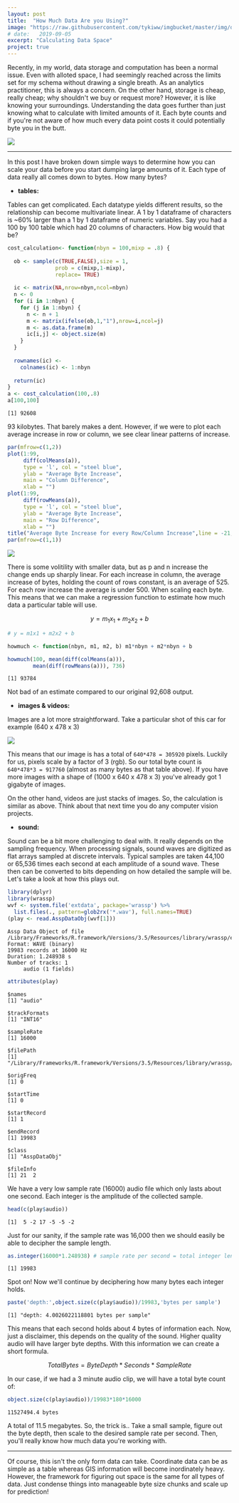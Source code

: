 ```yaml
---
layout: post
title:  "How Much Data Are you Using?"
image: "https://raw.githubusercontent.com/tykiww/imgbucket/master/img/data_size/table_data_size.png"
# date:   2019-09-05
excerpt: "Calculating Data Space"
project: true
---
```



Recently, in my world, data storage and computation has been a normal issue. Even with alloted space, I had seemingly reached across the limits set for my schema without drawing a single breath. As an analytics practitioner, this is always a concern. On the other hand, storage is cheap, really cheap; why shouldn't we buy or request more? However, it is like knowing your surroundings. Understanding the data goes further than just knowing what to calculate with limited amounts of it. Each byte counts and if you're not aware of how much every data point costs it could potentially byte you in the butt.

![](https://ai.stanford.edu/~syyeung/cvweb/Pictures1/imagematrix.png)

<hr>

In this post I have broken down simple ways to determine how you can scale your data before you start dumping large amounts of it.
Each type of data really all comes down to bytes. How many bytes?

- <b>tables:</b>

Tables can get complicated. Each datatype yields different results, so the relationship can become multivariate linear. A 1 by 1 dataframe of characters is ~60% larger than a 1 by 1 dataframe of numeric variables. Say you had a 100 by 100 table which had 20 columns of characters. How big would that be?

```r
cost_calculation<- function(nbyn = 100,mixp = .8) {
  
  ob <- sample(c(TRUE,FALSE),size = 1,
               prob = c(mixp,1-mixp), 
               replace= TRUE)
  
  ic <- matrix(NA,nrow=nbyn,ncol=nbyn)
  n <- 0
  for (i in 1:nbyn) {
    for (j in 1:nbyn) {
      n <- n + 1
      m <- matrix(ifelse(ob,1,"1"),nrow=i,ncol=j)
      m <- as.data.frame(m)
      ic[i,j] <- object.size(m)
    }
  }
  
  rownames(ic) <- 
    colnames(ic) <- 1:nbyn
  
  return(ic)
}
a <- cost_calculation(100,.8)
a[100,100]
```

    [1] 92608

93 kilobytes. That barely makes a dent. However, if we were to plot each average increase in row or column, we see clear linear patterns of increase. 


```r
par(mfrow=c(1,2))
plot(1:99,
     diff(colMeans(a)), 
     type = 'l', col = "steel blue",
     ylab = "Average Byte Increase",
     main = "Column Difference",
     xlab = "")
plot(1:99,
     diff(rowMeans(a)), 
     type = 'l', col = "steel blue",
     ylab = "Average Byte Increase",
     main = "Row Difference",
     xlab = "")
title("Average Byte Increase for every Row/Column Increase",line = -21, outer = TRUE)
par(mfrow=c(1,1))
```

![](https://raw.githubusercontent.com/tykiww/imgbucket/master/img/data_size/table_data_size.png)

There is some volitility with smaller data, but as p and n increase the change ends up sharply linear. For each increase in column, the average increase of bytes, holding the count of rows constant, is an average of 525. For each row increase the average is under 500. When scaling each byte. This means that we can make a regression function to estimate how much data a particular table will use.

$$y = m_{1}x_{1} + m_{2}x_{2} + b$$

```r
# y = m1x1 + m2x2 + b

howmuch <- function(nbyn, m1, m2, b) m1*nbyn + m2*nbyn + b

howmuch(100, mean(diff(colMeans(a))),
        mean(diff(rowMeans(a))), 736)
```

    [1] 93784

Not bad of an estimate compared to our original 92,608 output.

- <b>images & videos:</b>

Images are a lot more straightforward. Take a particular shot of this car for example (640 x 478 x 3)

![](https://lh3.googleusercontent.com/proxy/aHkysmAgjn4sneogc8-RZB2yWNLHs-juhq7dQGdgiCY1qJjndGDTdgvztPWU8Wgx1BTSjLPYRKEOMWcsQgA1KXmx8iiMZZsTpjueD5ZZAh8MWVusFSs)

This means that our image is has a total of `640*478 = 305920` pixels. Luckily for us, pixels scale by a factor of 3 (rgb). So our total byte count is `640*478*3 = 917760` (almost as many bytes as that table above). If you have more images with a shape of (1000 x 640 x 478 x 3) you've already got 1 gigabyte of images.

On the other hand, videos are just stacks of images. So, the calculation is similar as above. Think about that next time you do any computer vision projects.

- <b>sound:</b>

Sound can be a bit more challenging to deal with. It really depends on the sampling frequency. When processing signals, sound waves are digitized as flat arrays sampled at discrete intervals. Typical samples are taken 44,100 or 65,536 times each second at each amplitude of a sound wave. These then can be converted to bits depending on how detailed the sample will be. Let's take a look at how this plays out.

```r
library(dplyr)
library(wrassp)
wvf <- system.file('extdata', package='wrassp') %>%
  list.files(., pattern=glob2rx('*.wav'), full.names=TRUE)
(play <- read.AsspDataObj(wvf[1]))
```

    Assp Data Object of file /Library/Frameworks/R.framework/Versions/3.5/Resources/library/wrassp/extdata/lbo001.wav.
    Format: WAVE (binary)
    19983 records at 16000 Hz
    Duration: 1.248938 s
    Number of tracks: 1 
    	 audio (1 fields)

```r
attributes(play)
```

    $names
    [1] "audio"
    
    $trackFormats
    [1] "INT16"
    
    $sampleRate
    [1] 16000
    
    $filePath
    [1] "/Library/Frameworks/R.framework/Versions/3.5/Resources/library/wrassp/extdata/lbo001.wav"
    
    $origFreq
    [1] 0
    
    $startTime
    [1] 0
    
    $startRecord
    [1] 1
    
    $endRecord
    [1] 19983
    
    $class
    [1] "AsspDataObj"
    
    $fileInfo
    [1] 21  2

We have a very low sample rate (16000) audio file which only lasts about one second. Each integer is the amplitude of the collected sample. 

```r
head(c(play$audio))
```

    [1]  5 -2 17 -5 -5 -2

Just for our sanity, if the sample rate was 16,000 then we should easily be able to decipher the sample length.

```r
as.integer(16000*1.248938) # sample rate per second = total integer length
```

    [1] 19983

Spot on! Now we'll continue by deciphering how many bytes each integer holds.

```r
paste('depth:',object.size(c(play$audio))/19983,'bytes per sample')
```

    [1] "depth: 4.0026022118801 bytes per sample"

This means that each second holds about 4 bytes of information each. Now, just a disclaimer, this depends on the quality of the sound. Higher quality audio will have larger byte depths. With this information we can create a short formula.

$$TotalBytes = ByteDepth*Seconds*SampleRate$$

In our case, if we had a 3 minute audio clip, we will have a total byte count of:

```r
object.size(c(play$audio))/19983*180*16000
```

    11527494.4 bytes
    
A total of 11.5 megabytes. So, the trick is.. Take a small sample, figure out the byte depth, then scale to the desired sample rate per second. Then, you'll really know how much data you're working with.

<hr>

Of course, this isn't the only form data can take. Coordinate data can be as simple as a table whereas GIS information will become inordinately heavy. However, the framework for figuring out space is the same for all types of data. Just condense things into manageable byte size chunks and scale up for prediction!
